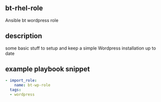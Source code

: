 ## bt-rhel-role
Ansible bt wordpress role

## description
some basic stuff to setup and keep a simple Wordpress installation up to date

## example playbook snippet
```yaml
- import_role:
    name: bt-wp-role
  tags:
  - wordpress
```
